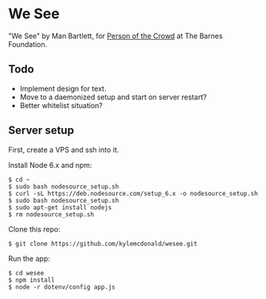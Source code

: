 # We See

"We See" by Man Bartlett, for [Person of the Crowd](http://www.barnesfoundation.org/exhibitions/upcoming/person-of-the-crowd) at The Barnes Foundation.

## Todo

- Implement design for text.
- Move to a daemonized setup and start on server restart?
- Better whitelist situation?

## Server setup

First, create a VPS and ssh into it.

Install Node 6.x and npm:

```
$ cd ~
$ sudo bash nodesource_setup.sh
$ curl -sL https://deb.nodesource.com/setup_6.x -o nodesource_setup.sh
$ sudo bash nodesource_setup.sh
$ sudo apt-get install nodejs
$ rm nodesource_setup.sh
```

Clone this repo:

```
$ git clone https://github.com/kylemcdonald/wesee.git
```

Run the app:

```
$ cd wesee
$ npm install
$ node -r dotenv/config app.js
```